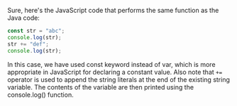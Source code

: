 Sure, here's the JavaScript code that performs the same function as the Java code:
```javascript
const str = "abc";
console.log(str);
str += "def";
console.log(str);
```
In this case, we have used const keyword instead of var, which is more appropriate in JavaScript for declaring a constant value. Also note that `+=` operator is used to append the string literals at the end of the existing string variable. The contents of the variable are then printed using the console.log() function.
